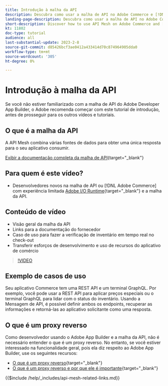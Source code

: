 ```yaml
---
title: Introdução à malha da API
description: Descubra como usar a malha de API no Adobe Commerce e [!DNL Adobe App Builder]. Saiba mais sobre como instalar o Adobe App Builder, trabalhar com projetos, criar um proxy reverso em gráfico e muito mais.
landing-page-description: Descubra como usar a malha de API no Adobe Commerce e [!DNL Adobe App Builder]. Saiba mais sobre como instalar o Adobe IO, trabalhar com projetos, criar um proxy reverso em gráfico e muito mais.
short-description: Discover how to use API Mesh on Adobe Commerce and [!DNL Adobe App Builder]. Learn about installing Adobe IO, working with projects, creating a graphql reverse proxy and much more.
kt: 11802
doc-type: tutorial
audience: all
last-substantial-update: 2023-2-8
source-git-commit: d85426bcf3ae0412a433414d70c874964905dda0
workflow-type: tm+mt
source-wordcount: '305'
ht-degree: 0%

---
```


# Introdução à malha da API

Se você não estiver familiarizado com a malha de API do Adobe Developer App Builder, o Adobe recomenda começar com este tutorial de introdução, antes de prosseguir para os outros vídeos e tutoriais.

## O que é a malha da API

A API Mesh combina várias fontes de dados para obter uma única resposta para o seu aplicativo consumir.

[Exibir a documentação completa da malha de API](https://developer.adobe.com/graphql-mesh-gateway/gateway/overview/){target="_blank"}

## Para quem é este vídeo?

* Desenvolvedores novos na malha de API ou [!DNL Adobe Commerce] com experiência limitada [Adobe I/O Runtime](https://developer.adobe.com/runtime/docs/guides/overview/){target="_blank"} e a malha da API.

## Conteúdo de vídeo

* Visão geral da malha da API
* Links para a documentação do fornecedor
* Caso de uso para fazer a verificação de inventário em tempo real no check-out
* Transferir esforços de desenvolvimento e uso de recursos do aplicativo de comércio

>[!VIDEO](https://video.tv.adobe.com/v/3417534?quality=12&learn=on)

## Exemplo de casos de uso

Seu aplicativo Commerce tem uma REST API e um terminal GraphQL. Por exemplo, você pode usar a REST API para aplicar preços especiais ou o terminal GraphQL para lidar com o status do inventário. Usando a Mensagem de API, é possível definir ambos os endpoints, recuperar as informações e retorná-las ao aplicativo solicitante como uma resposta.

## O que é um proxy reverso

Como desenvolvedor usando o Adobe App Builder e a malha da API, não é necessário entender o que é um proxy reverso. No entanto, se você estiver interessado na funcionalidade geral, pois ela diz respeito ao Adobe App Builder, use os seguintes recursos:

* [O que é um proxy reverso](https://www.imperva.com/learn/performance/reverse-proxy/){target="_blank"}
* [O que é um proxy reverso e por que ele é importante](https://blog.hubspot.com/website/reverse-proxy){target="_blank"}

{{$include /help/_includes/api-mesh-related-links.md}}
